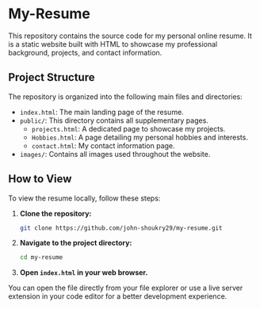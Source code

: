 
# My-Resume
This repository contains the source code for my personal online resume. It is a static website built with HTML to showcase my professional background, projects, and contact information.

## Project Structure

The repository is organized into the following main files and directories:

-   `index.html`: The main landing page of the resume.
-   `public/`: This directory contains all supplementary pages.
    -   `projects.html`: A dedicated page to showcase my projects.
    -   `Hobbies.html`: A page detailing my personal hobbies and interests.
    -   `contact.html`: My contact information page.
-   `images/`: Contains all images used throughout the website.

## How to View

To view the resume locally, follow these steps:

1.  **Clone the repository:**
    ```sh
    git clone https://github.com/john-shoukry29/my-resume.git
    ```
2.  **Navigate to the project directory:**
    ```sh
    cd my-resume
    ```
3.  **Open `index.html` in your web browser.**

You can open the file directly from your file explorer or use a live server extension in your code editor for a better development experience.
